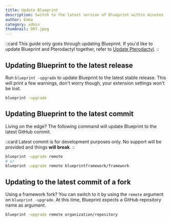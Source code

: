 ```yaml
---
title: Update Blueprint
description: Switch to the latest version of Blueprint within minutes
author: Emma
category: admin
thumbnail: 007.jpeg
---
```


::card
This guide only goes through updating Blueprint. If you'd like to update Blueprint and Pterodactyl together, refer to [Update Pterodactyl](/guides/admin/updatepanel).
::

## Updating Blueprint to the latest release

Run `blueprint -upgrade` to update Blueprint to the latest stable release. This will print a few warnings, don't worry though, your extension settings won't be lost.

```bash
blueprint -upgrade
```

## Updating Blueprint to the latest commit

Living on the edge? The following command will update Blueprint to the latest GitHub commit.

::card
Latest commit is for development purposes only. No support will be provided and things **will break**.
::

```bash
blueprint -upgrade remote
# or
blueprint -upgrade remote blueprintframework/framework
```

## Updating to the latest commit of a fork

Using a framework fork? You can switch to it by using the `remote` argument on `blueprint -upgrade`. At this time, Blueprint expects a GitHub repository name as argument.

```bash
blueprint -upgrade remote organization/repository
```
